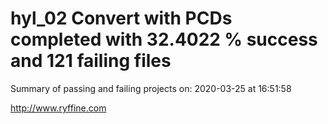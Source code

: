 # hyl_02 Convert with PCDs completed with 32.4022 % success and 121 failing files

Summary of passing and failing projects on: 2020-03-25 at 16:51:58

http://www.ryffine.com
